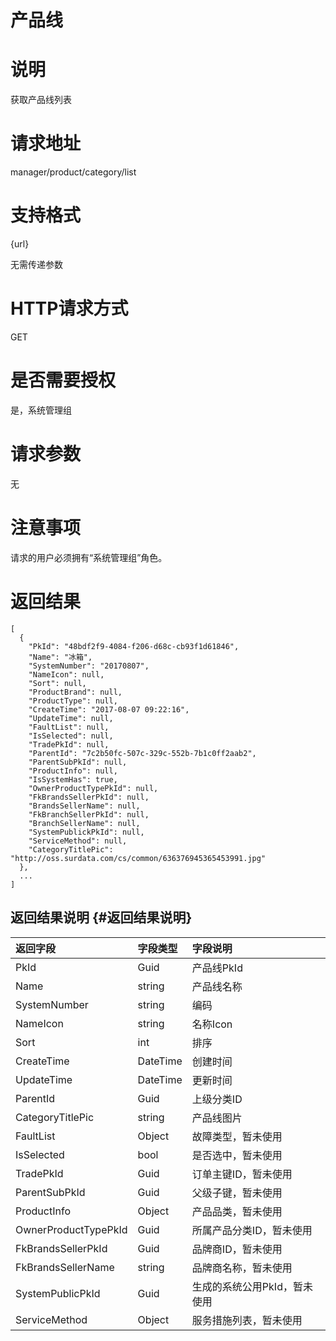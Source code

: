 # 产品线

# 说明

获取产品线列表

# 请求地址

manager/product/category/list

# 支持格式

{url}

无需传递参数

# HTTP请求方式

GET

# 是否需要授权

是，系统管理组

# 请求参数

无

# 注意事项

请求的用户必须拥有“系统管理组”角色。

# 返回结果

```
[
  {
    "PkId": "48bdf2f9-4084-f206-d68c-cb93f1d61846",
    "Name": "冰箱",
    "SystemNumber": "20170807",
    "NameIcon": null,
    "Sort": null,
    "ProductBrand": null,
    "ProductType": null,
    "CreateTime": "2017-08-07 09:22:16",
    "UpdateTime": null,
    "FaultList": null,
    "IsSelected": null,
    "TradePkId": null,
    "ParentId": "7c2b50fc-507c-329c-552b-7b1c0ff2aab2",
    "ParentSubPkId": null,
    "ProductInfo": null,
    "IsSystemHas": true,
    "OwnerProductTypePkId": null,
    "FkBrandsSellerPkId": null,
    "BrandsSellerName": null,
    "FkBranchSellerPkId": null,
    "BranchSellerName": null,
    "SystemPublickPkId": null,
    "ServiceMethod": null,
    "CategoryTitlePic": "http://oss.surdata.com/cs/common/636376945365453991.jpg"
  },
  ...
]
```

## 返回结果说明 {#返回结果说明}

| 返回字段 | 字段类型 | 字段说明 |
| :--- | :--- | :--- |
| PkId | Guid | 产品线PkId |
| Name | string | 产品线名称 |
| SystemNumber | string | 编码 |
| NameIcon | string | 名称Icon |
| Sort | int | 排序 |
| CreateTime | DateTime | 创建时间 |
| UpdateTime | DateTime | 更新时间 |
| ParentId | Guid | 上级分类ID |
| CategoryTitlePic | string | 产品线图片 |
| FaultList | Object | 故障类型，暂未使用 |
| IsSelected | bool | 是否选中，暂未使用 |
| TradePkId | Guid | 订单主键ID，暂未使用 |
| ParentSubPkId | Guid | 父级子键，暂未使用 |
| ProductInfo | Object | 产品品类，暂未使用 |
| OwnerProductTypePkId | Guid | 所属产品分类ID，暂未使用 |
| FkBrandsSellerPkId | Guid | 品牌商ID，暂未使用 |
| FkBrandsSellerName | string | 品牌商名称，暂未使用 |
| SystemPublicPkId | Guid | 生成的系统公用PkId，暂未使用 |
| ServiceMethod | Object | 服务措施列表，暂未使用 |



